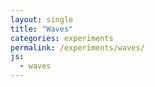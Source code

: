 ```yaml
---
layout: single
title: "Waves"
categories: experiments
permalink: /experiments/waves/
js:
  - waves
---
```


<div class="canvas-container">
  <canvas id="wavelines-canvas" class="fullpage-canvas"></canvas>
</div>